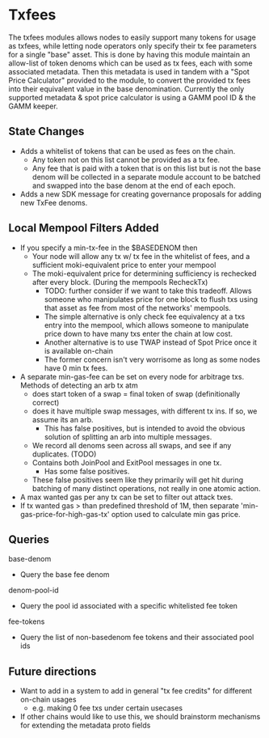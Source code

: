 # Txfees

The txfees modules allows nodes to easily support many tokens for usage as txfees, while letting node operators only specify their tx fee parameters for a single "base" asset.
This is done by having this module maintain an allow-list of token denoms which can be used as tx fees, each with some associated metadata.
Then this metadata is used in tandem with a "Spot Price Calculator" provided to the module, to convert the provided tx fees into their equivalent value in the base denomination.
Currently the only supported metadata & spot price calculator is using a GAMM pool ID & the GAMM keeper.

## State Changes

* Adds a whitelist of tokens that can be used as fees on the chain.
  * Any token not on this list cannot be provided as a tx fee.
  * Any fee that is paid with a token that is on this list but is
        not the base denom will be collected in a separate module
        account to be batched and swapped into the base denom at the end
        of each epoch.
* Adds a new SDK message for creating governance proposals for adding new TxFee denoms.

## Local Mempool Filters Added

* If you specify a min-tx-fee in the $BASEDENOM then
  * Your node will allow any tx w/ tx fee in the whitelist of fees, and a sufficient moki-equivalent price to enter your mempool
  * The moki-equivalent price for determining sufficiency is rechecked after every block. (During the mempools RecheckTx)
    * TODO: further consider if we want to take this tradeoff. Allows someone who manipulates price for one block to flush txs using that asset as fee from most of the networks' mempools.
    * The simple alternative is only check fee equivalency at a txs entry into the mempool, which allows someone to manipulate price down to have many txs enter the chain at low cost.
    * Another alternative is to use TWAP instead of Spot Price once it is available on-chain
    * The former concern isn't very worrisome as long as some nodes have 0 min tx fees.
* A separate min-gas-fee can be set on every node for arbitrage txs. Methods of detecting an arb tx atm
  * does start token of a swap = final token of swap (definitionally correct)
  * does it have multiple swap messages, with different tx ins. If so, we assume its an arb.
    * This has false positives, but is intended to avoid the obvious solution of splitting an arb into multiple messages.
  * We record all denoms seen across all swaps, and see if any duplicates. (TODO)
  * Contains both JoinPool and ExitPool messages in one tx.
    * Has some false positives.
  * These false positives seem like they primarily will get hit during batching of many distinct operations, not really in one atomic action.
* A max wanted gas per any tx can be set to filter out attack txes.
* If tx wanted gas > than predefined threshold of 1M, then separate 'min-gas-price-for-high-gas-tx' option used to calculate min gas price.

## Queries

base-denom

- Query the base fee denom

denom-pool-id

- Query the pool id associated with a specific whitelisted fee token

fee-tokens

- Query the list of non-basedenom fee tokens and their associated pool ids

## Future directions

* Want to add in a system to add in general "tx fee credits" for different on-chain usages
  * e.g. making 0 fee txs under certain usecases
* If other chains would like to use this, we should brainstorm mechanisms for extending the metadata proto fields

